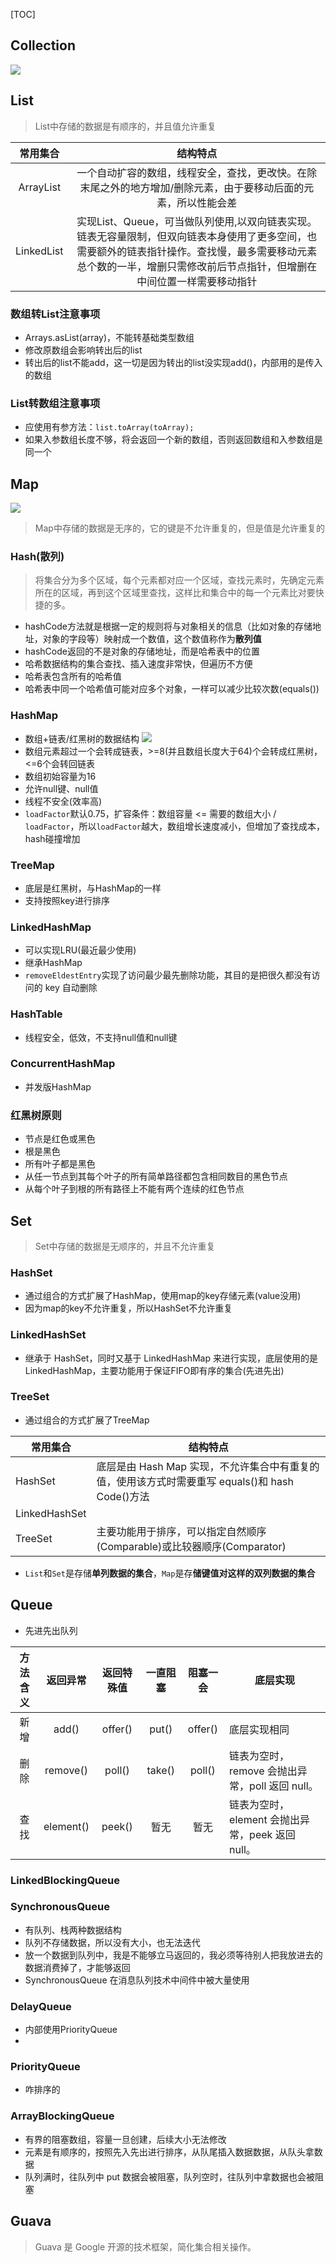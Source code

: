 [TOC]

## Collection
![](https://github.com/part5/note/raw/master/pic/collection.png)

## List
> List中存储的数据是有顺序的，并且值允许重复

常用集合 | 结构特点
:---: | :---:
ArrayList | 一个自动扩容的数组，线程安全，查找，更改快。在除末尾之外的地方增加/删除元素，由于要移动后面的元素，所以性能会差
LinkedList | 实现List、Queue，可当做队列使用,以双向链表实现。链表无容量限制，但双向链表本身使用了更多空间，也需要额外的链表指针操作。查找慢，最多需要移动元素总个数的一半，增删只需修改前后节点指针，但增删在中间位置一样需要移动指针

### 数组转List注意事项
* Arrays.asList(array)，不能转基础类型数组
* 修改原数组会影响转出后的list
* 转出后的list不能add，这一切是因为转出的list没实现add()，内部用的是传入的数组

### List转数组注意事项
* 应使用有参方法：`list.toArray(toArray);`
* 如果入参数组长度不够，将会返回一个新的数组，否则返回数组和入参数组是同一个

## Map
![](https://github.com/part5/note/raw/master/pic/map.jpg)
> Map中存储的数据是无序的，它的键是不允许重复的，但是值是允许重复的

### Hash(散列)
> 将集合分为多个区域，每个元素都对应一个区域，查找元素时，先确定元素所在的区域，再到这个区域里查找，这样比和集合中的每一个元素比对要快捷的多。

- hashCode方法就是根据一定的规则将与对象相关的信息（比如对象的存储地址，对象的字段等）映射成一个数值，这个数值称作为**散列值**
- hashCode返回的不是对象的存储地址，而是哈希表中的位置
- 哈希数据结构的集合查找、插入速度非常快，但遍历不方便
- 哈希表包含所有的哈希值
- 哈希表中同一个哈希值可能对应多个对象，一样可以减少比较次数(equals())

### HashMap
* 数组+链表/红黑树的数据结构
![](https://github.com/part5/note/raw/master/pic/hash_map.png)
* 数组元素超过一个会转成链表，>=8(并且数组长度大于64)个会转成红黑树，<=6个会转回链表
* 数组初始容量为16
* 允许null键、null值
* 线程不安全(效率高)
* `loadFactor`默认0.75，扩容条件：数组容量 <= 需要的数组大小 / `loadFactor`，所以`loadFactor`越大，数组增长速度减小，但增加了查找成本，hash碰撞增加

### TreeMap
* 底层是红黑树，与HashMap的一样
* 支持按照key进行排序

### LinkedHashMap
* 可以实现LRU(最近最少使用)
* 继承HashMap
* `removeEldestEntry`实现了访问最少最先删除功能，其目的是把很久都没有访问的 key 自动删除

### HashTable
* 线程安全，低效，不支持null值和null键

### ConcurrentHashMap
* 并发版HashMap

### 红黑树原则
* 节点是红色或黑色
* 根是黑色
* 所有叶子都是黑色
* 从任一节点到其每个叶子的所有简单路径都包含相同数目的黑色节点
* 从每个叶子到根的所有路径上不能有两个连续的红色节点

## Set
> Set中存储的数据是无顺序的，并且不允许重复

### HashSet
* 通过组合的方式扩展了HashMap，使用map的key存储元素(value没用)
* 因为map的key不允许重复，所以HashSet不允许重复

### LinkedHashSet
* 继承于 HashSet，同时又基于 LinkedHashMap 来进行实现，底层使用的是 LinkedHashMap，主要功能用于保证FIFO即有序的集合(先进先出)

### TreeSet
* 通过组合的方式扩展了TreeMap

常用集合 | 结构特点
--- | ---
HashSet | 底层是由 Hash Map 实现，不允许集合中有重复的值，使用该方式时需要重写 equals()和 hash Code()方法
LinkedHashSet | 
TreeSet | 主要功能用于排序，可以指定自然顺序(Comparable)或比较器顺序(Comparator)

* `List`和`Set`是存储**单列数据的集合**，`Map`是存**储键值对这样的双列数据的集合**

## Queue

* 先进先出队列

方法含义 | 返回异常 | 返回特殊值 | 一直阻塞 | 阻塞一会 | 底层实现
:---: | :---: | :---: | :---: | :---: | ---
新增 | add() | offer() | put() | offer() | 底层实现相同
删除 | remove() | poll() | take() |poll() | 链表为空时，remove 会抛出异常，poll 返回 null。
查找 | element() | peek() | 暂无 |暂无 | 链表为空时，element 会抛出异常，peek 返回 null。

### LinkedBlockingQueue

### SynchronousQueue
* 有队列、栈两种数据结构
* 队列不存储数据，所以没有大小，也无法迭代
* 放一个数据到队列中，我是不能够立马返回的，我必须等待别人把我放进去的数据消费掉了，才能够返回
* SynchronousQueue 在消息队列技术中间件中被大量使用

### DelayQueue
* 内部使用PriorityQueue
* 

### PriorityQueue
* 咋排序的

### ArrayBlockingQueue
* 有界的阻塞数组，容量一旦创建，后续大小无法修改
* 元素是有顺序的，按照先入先出进行排序，从队尾插入数据数据，从队头拿数据
* 队列满时，往队列中 put 数据会被阻塞，队列空时，往队列中拿数据也会被阻塞

## Guava
> Guava 是 Google 开源的技术框架，简化集合相关操作。
